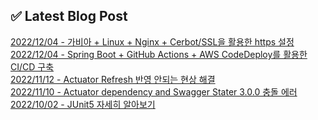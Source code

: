 
## ✅ Latest Blog Post

[2022/12/04 - 가비아 + Linux + Nginx + Cerbot/SSL을 활용한 https 설정](https://dkswnkk.tistory.com/675) <br/>
[2022/12/04 - Spring Boot + GitHub Actions + AWS CodeDeploy를 활용한 CI/CD 구축](https://dkswnkk.tistory.com/674) <br/>
[2022/11/12 - Actuator Refresh 반영 안되는 현상 해결](https://dkswnkk.tistory.com/673) <br/>
[2022/11/10 - Actuator dependency and Swagger Stater 3.0.0 충돌 에러](https://dkswnkk.tistory.com/672) <br/>
[2022/10/02 - JUnit5 자세히 알아보기](https://dkswnkk.tistory.com/667) <br/>
